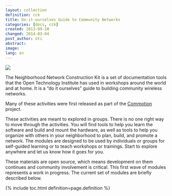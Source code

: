 ```yaml
---
layout: collection
definition: cck
title: Do-it-ourselves Guide to Community Networks
categories: [docs, cck]
created: 2013-09-20
changed: 2014-03-04
post_author: oti
abstract:
image:
lang: en
---
```



<p><img src="{{site.baseurl}}/{{site.imageurl}}/CCK_general_intro.png"></p>

<p>The Neighborhood Network Construction Kit is a set of documentation tools that the Open Technology Institute has used in workshops around the world and at home. It is a “do it ourselves” guide to building community wireless networks.</p> Many of these activities were first released as part of the <a href="https://www.commotionwireless.net">Commotion</a> project.

<p>These activities are meant to explored in groups. There is no one right way to move through the activities. You will find tools to help you learn the software and build and mount the hardware, as well as tools to help you organize with others in your neighborhood to plan, build, and promote a network. The modules are designed to be used by individuals or groups for self-guided learning or to teach workshops or trainings. Start to explore anywhere and let us know how it goes for you.</p>

<p>These materials are open source, which means development on them continues and community involvement is critical. This first wave of modules represents a work in progress. The current set of modules are briefly described below.</p>

<!-- <p>You can also download a <a href="http://files.opentechinstitute.org/~commotion/CCK-All PDFs-12-17-2013.zip">.zip archive file</a> of containing PDF versions of all current Commotion Construction Kit modules and supporting activities.</p> -->


{% include toc.html definition=page.definition %}

<!-- NOT USED ONLY HERE FOR NOTES
<h3 id="planning">Planning</h3>
<ul>
	<li><a href="{{site.baseurl}}/docs/cck/planning/design-your-network-every-network-tells-story">Design your Network: Every Network Tells a Story</a>: A game that helps communities think through network planning and the&nbsp;social networks upon which community wireless relies.</li>
	<li><a href="{{site.baseurl}}/docs/cck/planning/survey-your-neighbors">Survey your Neighbors</a>: Description of how to design a survey for your community, conduct it, analyze the results, and follow-up with the community.</li>
	<li><a href="{{site.baseurl}}/docs/cck/planning/get-word-out-flyer-design">Get the Word Out: Flyer Design</a>: Step-by-step suggestions for making a flyer for your wireless project, including examples.</li>
	<li><a href="{{site.baseurl}}/docs/cck/planning/identify-neighborhood-skills">Identify Neighborhood Skills</a>: Activities to help identify important organizing, tech, and handy-person&nbsp;skills for your wireless project.</li>
	<li><a href="{{site.baseurl}}/docs/cck/planning/inventory-the-neighborhood">Inventory the Neighborhood</a>: Guide to surveying your neighborhood for wireless assets and challenges.</li>
	<li><a href="{{site.baseurl}}/docs/cck/planning/design-your-network-construction-elements">Design your Network: Construction Elements</a>: Simple graphics for making flyers, planning diagrams, or other materials, using scissors and paper or a computer design program.</li>
</ul>

<h3 id="installing+configuring">Installing and Configuring</h3>

<ul>
	<li><a href="{{site.baseurl}}/docs/cck/installing-configuring/install-ubiquiti-router">Install on a Ubiquiti Router</a>: A step-by-step process for installing Commotion Wireless on Ubiquiti routers, which are amenable to changing operating systems.</li>
	<li><a href="{{site.baseurl}}/docs/cck/installing-configuring/install-tplink-router">Install on a TP-Link Router</a>: A step-by-step process for installing Commotion Wireless on TP-Link routers, which are amenable to changing operating systems.</li>
	<li><a href="{{site.baseurl}}/docs/cck/installing-configuring/configure-commotion">Configure Commotion</a>: Instructions on configuring a Commotion wireless node through the Commotion Setup Wizard and through the administration interface.</li>
	<li><a href="{{site.baseurl}}/docs/cck/installing-configuring/common-hardware-setups/">Common Hardware Setups</a>: How a node should be configured depends on how it needs to funtion on the mesh network. Learn about the most common Commotion configurations.</li>
	<li><a href="{{site.baseurl}}/docs/cck/installing-configuring/advanced-hardware-setups/">Advanced Hardware Setups</a>: For hardware configurations that involve multiple nodes at a single site, or other unique situations, this guide provides instructions.</li>
	<li><a href="{{site.baseurl}}/docs/cck/installing-configuring/troubleshoot-your-wireless-node">Troubleshoot Your Wireless Node</a>: Includes steps to identify and solve the most common problems that may arise with your Commotion router or wireless network.</li>
	<li><a href="{{site.baseurl}}/docs/cck/installing-configuring/install-and-recover-tftp">Install and Recover with TFTP</a>: An alternate installation process if the regular approach does not work or there is a problem with installing Commotion Wireless.</li>
</ul>

<h3 id="building+mounting">Building and Mounting</h3>

<ul>
	<li><a href="{{site.baseurl}}/docs/cck/building-mounting/gather-tools-and-wireless-equipment">Gather Tools and Wireless Equipment</a>: A list of suggested tools and equipment to use for installing wireless hardware.</li>
	<li><a href="{{site.baseurl}}/docs/cck/building-mounting/learn-rooftop-basics">Learn Rooftop Basics</a>: Tips for working on roofs.</li>
	<li><a href="{{site.baseurl}}/docs/cck/building-mounting/learn-about-rooftop-mounts">Learn About Rooftop Mounts</a>: A guide to different mounting hardware and how to install it.</li>
	<li><a href="{{site.baseurl}}/docs/cck/building-mounting/prep-install-rooftop-nodes">Prep and Install Rooftop Nodes</a>: Easy-to-follow guidelines for installing wireless hardware on roofs.</li>
</ul>

<h3 id="networking">Networking</h3>

<ul>
	<li><a href="{{site.baseurl}}/docs/cck/networking/intro-to-mesh">Introduction to Mesh</a>: An introduction to mesh and network properties.</li>
	<li><a href="{{site.baseurl}}/docs/cck/networking/learn-networking-basics">Learn Networking Basics</a>: An introductory guide to networking.</li>
	<li><a href="{{site.baseurl}}/docs/cck/networking/learn-wireless-basics">Learn Wireless Basics</a>: An introduction to how wireless technology works.</li>
	<li><a href="{{site.baseurl}}/docs/cck/networking/wireless-challenges">Design your Network: Wireless Challenges</a>: A simple guide to wireless challenges to help improve network planning&nbsp;and troubleshooting.</li>
</ul>
-->